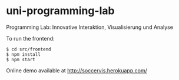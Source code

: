 # uni-programming-lab
Programming Lab: Innovative Interaktion, Visualisierung und Analyse

To run the frontend:

    $ cd src/frontend
    $ npm install
    $ npm start

Online demo available at http://soccervis.herokuapp.com/
